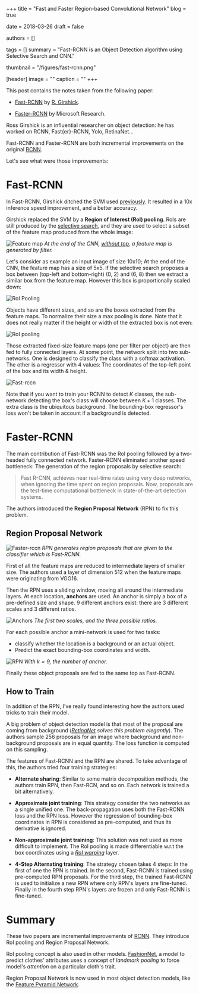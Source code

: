 +++
title = "Fast and Faster Region-based Convolutional Network"
blog = true

date = 2018-03-26
draft = false

authors = []

tags = []
summary = "Fast-RCNN is an Object Detection algorithm using Selective Search and CNN."

thumbnail = "/figures/fast-rcnn.png"

[header]
image = ""
caption = ""
+++

This post contains the notes taken from the following paper:

- [Fast-RCNN](https://arxiv.org/abs/1504.08083) by [R. Girshick](https://scholar.google.com/citations?user=W8VIEZgAAAAJ&hl=en).

- [Faster-RCNN](https://arxiv.org/abs/1506.01497) by Microsoft Research.

Ross Girshick is an influential researcher on object detection:
he has worked on RCNN, Fast{er}-RCNN, Yolo, RetinaNet...

Fast-RCNN and Faster-RCNN are both incremental improvements on the original
[RCNN](https://arxiv.org/abs/1311.2524).

Let's see what were those improvements:

# Fast-RCNN

In Fast-RCNN, Girshick ditched the SVM used [previously](https://arthurdouillard.com/post/selective-search).
It resulted in a 10x inference speed improvement, and a better accuracy.

Girshick replaced the SVM by a **Region of Interest (RoI) pooling**. RoIs are still
produced by the [selective search](https://arthurdouillard.com/post/selective-search),
and they are used to select a subset of the feature map produced from the whole image:

![Feature map](/figures/feature_map.svg)
*At the end of the CNN, [without top](https://github.com/keras-team/keras/blob/master/keras/applications/vgg16.py#L141),
a feature map is generated by filter.*

Let's consider as example an input image of size 10x10; At the end of the CNN,
the feature map has a size of 5x5. If the selective search proposes a box
between (top-left and bottom-right)  (0, 2) and (6, 8) then we extract a similar box
from the feature map. However this box is proportionally scaled down:

![RoI Pooling](/figures/roi_pooling.svg)

Objects have different sizes, and so are the boxes extracted from the feature
maps. To normalize their size a max pooling is done. Note that it does not really
matter if the height or width of the extracted box is not even:

![RoI pooling](/figures/roi_pooling2.svg)

Those extracted fixed-size feature maps (one per filter per object) are then fed
to fully connected layers. At some point, the network split into two
sub-networks. One is designed to classify the class with a softmax activation.
The other is a regressor with 4 values: The coordinates of the top-left point
of the box and its width & height.

![Fast-rccn](/figures/fast-rcnn2.png)

Note that if you want to train your RCNN to detect $K$ classes, the sub-network
detecting the box's class will choose between $K + 1$ classes. The extra class
is the ubiquitous background. The bounding-box regressor's loss won't be taken
in account if a background is detected.

# Faster-RCNN

The main contribution of Fast-RCNN was the RoI pooling followed by a two-headed
fully connected network. Faster-RCNN eliminated another speed bottleneck: The
generation of the region proposals by selective search:

> Fast R-CNN, achieves near real-time rates using very deep networks,
> when ignoring the time spent on region proposals. Now, proposals are the
> test-time computational bottleneck in state-of-the-art detection systems.

The authors introduced the **Region Proposal Network** (RPN) to fix this problem.

## Region Proposal Network

![Faster-rccn](/figures/faster-rcnn.png)
*RPN generates region proposals that are given to the classifier which is
Fast-RCNN.*


First of all the feature maps are reduced to intermediate layers of smaller size.
The authors used a layer of dimension 512 when the feature maps were originating
from VGG16.

Then the RPN uses a sliding window, moving all around the intermediate layers.
At each location, **anchors** are used. An anchor is simply a box of a
pre-defined size and shape. 9 different anchors exist: there are 3 different
scales and 3 different ratios.

![Anchors](/figures/anchors.svg)
*The first two scales, and the three possible ratios.*

For each possible anchor a mini-network is used for two tasks:

- classify whether the location is a background or an actual object.
- Predict the exact bounding-box coordinates and width.

![RPN](/figures/rpn.png)
*With $k = 9$, the number of anchor.*

Finally these object proposals are fed to the same top as Fast-RCNN.

## How to Train

In addition of the RPN, I've really found interesting how the authors used tricks
to train their model.

A big problem of object detection model is that most of the proposal are coming
from background (*[RetinaNet](https://arxiv.org/abs/1708.02002) solves this problem
elegantly*). The authors sample 256 proposals for an image where background and
non-background proposals are in equal quantity. The loss function is computed on
this sampling.

The features of Fast-RCNN and the RPN are shared. To take advantage of this,
the authors tried four training strategies:

- **Alternate sharing**: Similar to some matrix decomposition methods, the authors
train RPN, then Fast-RCN, and so on. Each network is trained a bit alternatively.


- **Approximate joint training**: This strategy consider the two networks as a
single unified one. The back-propagation uses both the Fast-RCNN loss and the RPN
loss. However the regression of bounding-box coordinates in RPN is considered
as pre-computed, and thus its derivative is ignored.

- **Non-approximate joint training**: This solution was not used as more difficult
to implement. The RoI pooling is made differentiable w.r.t the box coordinates using
a [*RoI warping*](https://arxiv.org/abs/1512.04412) layer.

- **4-Step Alternating training**: The strategy chosen takes 4 steps: In the first
of one the RPN is trained. In the second, Fast-RCNN is trained using pre-computed
RPN proposals. For the third step, the trained Fast-RCNN is used to initialize a
new RPN where only RPN's layers are fine-tuned. Finally in the fourth step RPN's
layers are frozen and only Fast-RCNN is fine-tuned.

# Summary

These two papers are incremental improvements of
[RCNN](https://arxiv.org/abs/1311.2524). They introduce RoI pooling and Region
Proposal Network.

RoI pooling concept is also used in other models. [FashionNet](https://www.cv-foundation.org/openaccess/content_cvpr_2016/papers/Liu_DeepFashion_Powering_Robust_CVPR_2016_paper.pdf), a model to predict clothes' attributes uses a concept of
*landmark pooling* to force model's *attention* on a particular cloth's trait.

Region Proposal Network is now used in most object detection models, like
the [Feature Pyramid Network](https://arxiv.org/abs/1612.03144).
